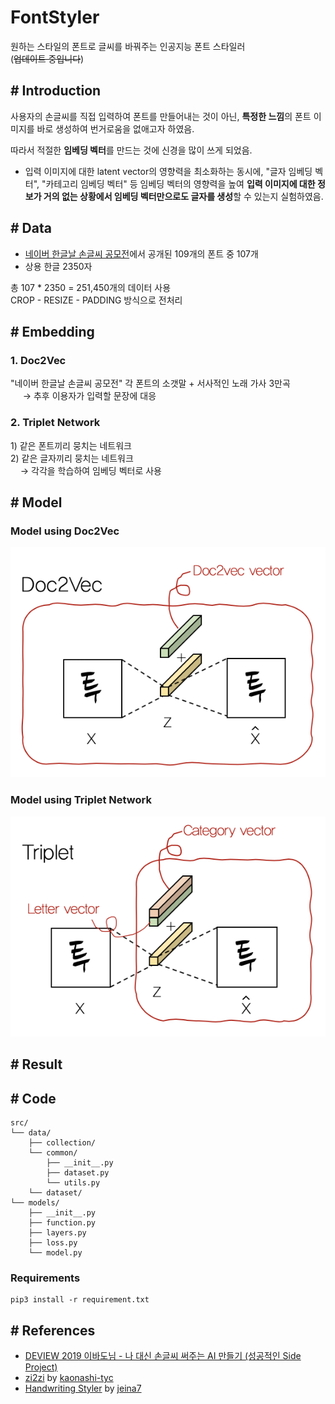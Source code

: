 # FontStyler
원하는 스타일의 폰트로 글씨를 바꿔주는 인공지능 폰트 스타일러 <br/>
(~~업데이트 중입니다~~)

## # Introduction
사용자의 손글씨를 직접 입력하여 폰트를 만들어내는 것이 아닌, **특정한 느낌**의 폰트 이미지를 바로 생성하여 번거로움을 없애고자 하였음.


따라서 적절한 **임베딩 벡터**를 만드는 것에 신경을 많이 쓰게 되었음.

- 입력 이미지에 대한 latent vector의 영향력을 최소화하는 동시에, "글자 임베딩 벡터", "카테고리 임베딩 벡터" 등 임베딩 벡터의 영향력을 높여 **입력 이미지에 대한 정보가 거의 없는 상황에서 임베딩 벡터만으로도 글자를 생성**할 수 있는지 실험하였음.

## # Data
- [네이버 한글날 손글씨 공모전](https://clova.ai/handwriting/list.html)에서 공개된 109개의 폰트 중 107개
- 상용 한글 2350자

총 107 * 2350 = 251,450개의 데이터 사용 <br/>
CROP - RESIZE - PADDING 방식으로 전처리


## # Embedding

### 1. Doc2Vec
"네이버 한글날 손글씨 공모전" 각 폰트의 소갯말 + 서사적인 노래 가사 3만곡 <br/>
&nbsp;&nbsp;&nbsp;&nbsp; → 추후 이용자가 입력할 문장에 대응

### 2. Triplet Network
1\) 같은 폰트끼리 뭉치는 네트워크 <br/>
2\) 같은 글자끼리 뭉치는 네트워크 <br/>
&nbsp;&nbsp;&nbsp; → 각각을 학습하여 임베딩 벡터로 사용



## # Model
### Model using Doc2Vec
!['doc2vec'](src/readme_img/model_doc2vec.png)

### Model using Triplet Network
!['triplet'](src/readme_img/model_triplet.png)

## # Result


## # Code
```
src/
└── data/
    ├── collection/
    └── common/
        ├── __init__.py
        ├── dataset.py
        └── utils.py
    └── dataset/
└── models/
    ├── __init__.py
    ├── function.py
    ├── layers.py
    ├── loss.py 
    └── model.py
```

### Requirements
```
pip3 install -r requirement.txt
```


## # References
- [DEVIEW 2019 이바도님 - 나 대신 손글씨 써주는 AI 만들기 (성공적인 Side Project)](https://deview.kr/2019/schedule/294)
- [zi2zi](https://github.com/kaonashi-tyc) by [kaonashi-tyc](https://github.com/kaonashi-tyc/zi2zi)
- [Handwriting Styler](https://github.com/jeina7/Handwriting_styler) by [jeina7](https://github.com/jeina7)

